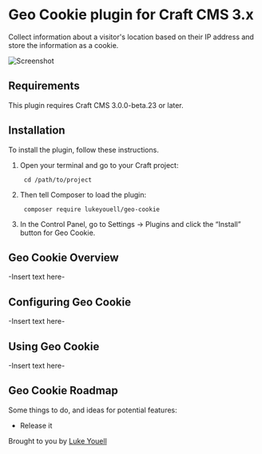 # Geo Cookie plugin for Craft CMS 3.x

Collect information about a visitor's location based on their IP address and store the information as a cookie.

![Screenshot](resources/img/plugin-logo.png)

## Requirements

This plugin requires Craft CMS 3.0.0-beta.23 or later.

## Installation

To install the plugin, follow these instructions.

1. Open your terminal and go to your Craft project:

        cd /path/to/project

2. Then tell Composer to load the plugin:

        composer require lukeyouell/geo-cookie

3. In the Control Panel, go to Settings → Plugins and click the “Install” button for Geo Cookie.

## Geo Cookie Overview

-Insert text here-

## Configuring Geo Cookie

-Insert text here-

## Using Geo Cookie

-Insert text here-

## Geo Cookie Roadmap

Some things to do, and ideas for potential features:

* Release it

Brought to you by [Luke Youell](https://github.com/lukeyouell)
